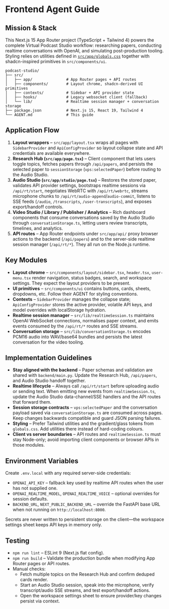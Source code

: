 # Frontend Agent Guide

## Mission & Stack
This Next.js 15 App Router project (TypeScript + Tailwind 4) powers the complete Virtual
Podcast Studio workflow: researching papers, conducting realtime conversations with OpenAI, and
simulating post-production tooling. Styling relies on utilities defined in
[`src/app/globals.css`](./src/app/globals.css) together with shadcn-inspired primitives in
`src/components/ui`.

```
podcast-studio/
├── src/
│   ├── app/               # App Router pages + API routes
│   ├── components/        # Layout chrome, shadcn-derived UI primitives
│   ├── contexts/          # Sidebar + API provider state
│   ├── hooks/             # Legacy websocket client (fallback)
│   └── lib/               # Realtime session manager + conversation storage
├── package.json           # Next.js 15, React 19, Tailwind 4
└── AGENT.md               # This guide
```

## Application Flow
1. **Layout wrappers** – `src/app/layout.tsx` wraps all pages with `SidebarProvider` and
   `ApiConfigProvider` so layout collapse state and API credentials are available everywhere.
2. **Research Hub (`src/app/page.tsx`)** – Client component that lets users toggle topics,
   fetches papers through `/api/papers`, and persists the selected paper to
   `sessionStorage` (`vps:selectedPaper`) before routing to the Audio Studio.
3. **Audio Studio (`src/app/studio/page.tsx`)** – Restores the stored paper, validates API
   provider settings, bootstraps realtime sessions via `/api/rt/start`, negotiates WebRTC with
   `/api/rt/webrtc`, streams microphone chunks to `/api/rt/audio-append`/`audio-commit`, listens
   to SSE feeds (`/audio`, `/transcripts`, `/user-transcripts`), and exposes export/handoff
   controls.
4. **Video Studio / Library / Publisher / Analytics** – Rich dashboard components that consume
   conversations saved by the Audio Studio through `conversationStorage.ts`, letting users review
   transcripts, timelines, and analytics.
5. **API routes** – App Router endpoints under `src/app/api/` proxy browser actions to the
   backend (`/api/papers`) and to the server-side realtime session manager (`/api/rt/*`). They all
   run on the Node.js runtime.

## Key Modules
- **Layout chrome** – `src/components/layout/sidebar.tsx`, `header.tsx`, `user-menu.tsx` render
  navigation, status badges, search, and workspace settings. They expect the layout providers to
  be present.
- **UI primitives** – `src/components/ui` contains buttons, cards, sheets, dropdowns, etc. Follow
  their AGENT for styling conventions.
- **Contexts** – `SidebarProvider` manages the collapse state; `ApiConfigProvider` stores the
  active provider, volatile API keys, and model overrides with localStorage hydration.
- **Realtime session manager** – `src/lib/realtimeSession.ts` maintains OpenAI WebSocket
  connections, normalises paper context, and emits events consumed by the `/api/rt/*` routes and
  SSE streams.
- **Conversation storage** – `src/lib/conversationStorage.ts` encodes PCM16 audio into WAV/base64
  bundles and persists the latest conversation for the video tooling.

## Implementation Guidelines
- **Stay aligned with the backend** – Paper schemas and validation are shared with
  `backend/main.py`. Update the Research Hub, `/api/papers`, and Audio Studio handoff together.
- **Realtime lifecycle** – Always call `/api/rt/start` before uploading audio or sending text.
  When emitting new events from `realtimeSession.ts`, update the Audio Studio data-channel/SSE
  handlers and the API routes that forward them.
- **Session storage contracts** – `vps:selectedPaper` and the conversation payload saved via
  `conversationStorage.ts` are consumed across pages. Keep changes backwards compatible and guard
  JSON parsing failures.
- **Styling** – Prefer Tailwind utilities and the gradient/glass tokens from `globals.css`. Add
  utilities there instead of hard-coding colours.
- **Client vs server boundaries** – API routes and `realtimeSession.ts` must stay Node-only;
  avoid importing client components or browser APIs in those modules.

## Environment Variables
Create `.env.local` with any required server-side credentials:
- `OPENAI_API_KEY` – fallback key used by realtime API routes when the user has not supplied one.
- `OPENAI_REALTIME_MODEL`, `OPENAI_REALTIME_VOICE` – optional overrides for session defaults.
- `BACKEND_URL`, `NEXT_PUBLIC_BACKEND_URL` – override the FastAPI base URL when not running on
  `http://localhost:8000`.

Secrets are never written to persistent storage on the client—the workspace settings sheet keeps
API keys in memory only.

## Testing
- `npm run lint` – ESLint 9 (Next.js flat config).
- `npm run build` – Validate the production bundle when modifying App Router pages or API routes.
- Manual checks:
  - Fetch multiple topics on the Research Hub and confirm deduped cards render.
  - Start an Audio Studio session, speak into the microphone, verify transcript/audio SSE streams,
    and test export/handoff actions.
  - Open the workspace settings sheet to ensure provider/key changes persist via context.
